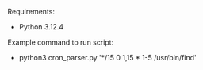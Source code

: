 Requirements:
* Python 3.12.4

Example command to run script: 
- python3 cron_parser.py '*/15 0 1,15 * 1-5 /usr/bin/find'

